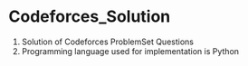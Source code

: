 # Codeforces_Solution
1. Solution of Codeforces ProblemSet Questions
2. Programming language used for implementation is Python
